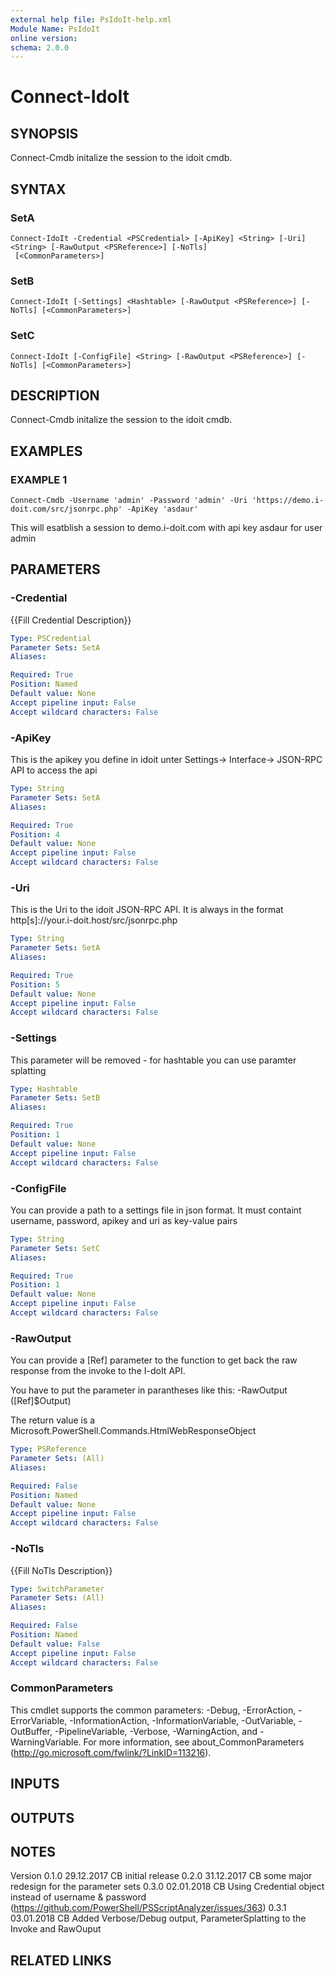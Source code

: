 ```yaml
---
external help file: PsIdoIt-help.xml
Module Name: PsIdoIt
online version:
schema: 2.0.0
---
```


# Connect-IdoIt

## SYNOPSIS
Connect-Cmdb initalize the session to the idoit cmdb.

## SYNTAX

### SetA
```
Connect-IdoIt -Credential <PSCredential> [-ApiKey] <String> [-Uri] <String> [-RawOutput <PSReference>] [-NoTls]
 [<CommonParameters>]
```

### SetB
```
Connect-IdoIt [-Settings] <Hashtable> [-RawOutput <PSReference>] [-NoTls] [<CommonParameters>]
```

### SetC
```
Connect-IdoIt [-ConfigFile] <String> [-RawOutput <PSReference>] [-NoTls] [<CommonParameters>]
```

## DESCRIPTION
Connect-Cmdb initalize the session to the idoit cmdb.

## EXAMPLES

### EXAMPLE 1
```
Connect-Cmdb -Username 'admin' -Password 'admin' -Uri 'https://demo.i-doit.com/src/jsonrpc.php' -ApiKey 'asdaur'
```

This will esatblish a session to demo.i-doit.com with api key asdaur for user admin

## PARAMETERS

### -Credential
{{Fill Credential Description}}

```yaml
Type: PSCredential
Parameter Sets: SetA
Aliases:

Required: True
Position: Named
Default value: None
Accept pipeline input: False
Accept wildcard characters: False
```

### -ApiKey
This is the apikey you define in idoit unter Settings-\> Interface-\> JSON-RPC API to access the api

```yaml
Type: String
Parameter Sets: SetA
Aliases:

Required: True
Position: 4
Default value: None
Accept pipeline input: False
Accept wildcard characters: False
```

### -Uri
This is the Uri to the idoit JSON-RPC API.
It is always in the format http\[s\]://your.i-doit.host/src/jsonrpc.php

```yaml
Type: String
Parameter Sets: SetA
Aliases:

Required: True
Position: 5
Default value: None
Accept pipeline input: False
Accept wildcard characters: False
```

### -Settings
This parameter will be removed - for hashtable you can use paramter splatting

```yaml
Type: Hashtable
Parameter Sets: SetB
Aliases:

Required: True
Position: 1
Default value: None
Accept pipeline input: False
Accept wildcard characters: False
```

### -ConfigFile
You can provide a path to a settings file in json format.
It must containt username, password, apikey and
uri as key-value pairs

```yaml
Type: String
Parameter Sets: SetC
Aliases:

Required: True
Position: 1
Default value: None
Accept pipeline input: False
Accept wildcard characters: False
```

### -RawOutput
You can provide a \[Ref\] parameter to the function to get back the raw response from the invoke to the I-doIt API.

You have to put the parameter in parantheses like this:
-RawOutput (\[Ref\]$Output)

The return value is a Microsoft.PowerShell.Commands.HtmlWebResponseObject

```yaml
Type: PSReference
Parameter Sets: (All)
Aliases:

Required: False
Position: Named
Default value: None
Accept pipeline input: False
Accept wildcard characters: False
```

### -NoTls
{{Fill NoTls Description}}

```yaml
Type: SwitchParameter
Parameter Sets: (All)
Aliases:

Required: False
Position: Named
Default value: False
Accept pipeline input: False
Accept wildcard characters: False
```

### CommonParameters
This cmdlet supports the common parameters: -Debug, -ErrorAction, -ErrorVariable, -InformationAction, -InformationVariable, -OutVariable, -OutBuffer, -PipelineVariable, -Verbose, -WarningAction, and -WarningVariable.
For more information, see about_CommonParameters (http://go.microsoft.com/fwlink/?LinkID=113216).

## INPUTS

## OUTPUTS

## NOTES
Version
0.1.0   29.12.2017  CB  initial release
0.2.0   31.12.2017  CB  some major redesign for the parameter sets
0.3.0   02.01.2018  CB  Using Credential object instead of username & password (https://github.com/PowerShell/PSScriptAnalyzer/issues/363)
0.3.1   03.01.2018  CB  Added Verbose/Debug output, ParameterSplatting to the Invoke and RawOuput

## RELATED LINKS
